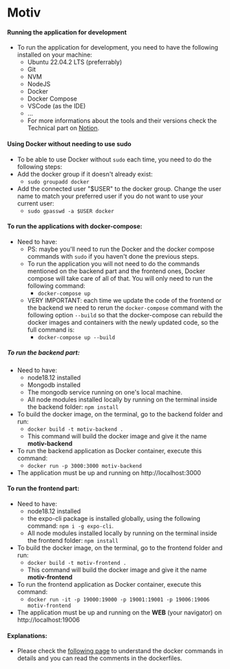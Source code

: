 # Motiv

#### Running the application for development
* To run the application for development, you need to have the following installed on your machine:
    * Ubuntu 22.04.2 LTS (preferrably)
    * Git
    * NVM
    * NodeJS
    * Docker
    * Docker Compose
    * VSCode (as the IDE)
    * ...
    * For more informations about the tools and their versions check the Technical part on [Notion](https://www.notion.so/Technical-b0b079be97bd4ef183235744489eccd1).

#### Using Docker without needing to use sudo
* To be able to use Docker without `sudo` each time, you need to do the following steps:
* Add the docker group if it doesn't already exist:
    * ```sudo groupadd docker```
* Add the connected user "$USER" to the docker group. Change the user name to match your preferred user if you do not want to use your current user:
    * ```sudo gpasswd -a $USER docker```

#### To run the applications with docker-compose:
* Need to have:
    * PS: maybe you'll need to run the Docker and the docker compose commands with `sudo` if you haven't done the previous steps.
    * To run the application you will not need to do the commands mentioned on the backend part and the frontend ones, Docker compose will take care of all of that. You will only need to run the following command:
        * ```docker-compose up```
    * VERY IMPORTANT: each time we update the code of the frontend or the backend we need to rerun the `docker-compose` command with the following option `--build` so that the docker-compose can rebuild the docker images and containers with the newly updated code, so the full command is:
        * ```docker-compose up --build```

##### To run the backend part:
* Need to have:
    * node18.12 installed
    * Mongodb installed
    * The mongodb service running on one's local machine.
    * All node modules installed locally by running on the terminal inside the backend folder: `npm install`
* To build the docker image, on the terminal, go to the backend folder and run:
    * ```docker build -t motiv-backend .```
    * This command will build the docker image and give it the name **motiv-backend**
* To run the backend application as Docker container, execute this command:
    * ```docker run -p 3000:3000 motiv-backend```
* The application must be up and running on http://localhost:3000


#### To run the frontend part:
* Need to have:
    * node18.12 installed
    * the expo-cli package is installed globally, using the following command: `npm i -g expo-cli`.
    * All node modules installed locally by running on the terminal inside the frontend folder: `npm install`
* To build the docker image, on the terminal, go to the frontend folder and run:
    * ```docker build -t motiv-frontend .```
    * This command will build the docker image and give it the name **motiv-frontend**
* To run the frontend application as Docker container, execute this command:
    * ```docker run -it -p 19000:19000 -p 19001:19001 -p 19006:19006 motiv-frontend```
* The application must be up and running on the **WEB** (your navigator) on http://localhost:19006



#### Explanations:
* Please check the [following page](Explanations.md) to understand the docker commands in details and you can read the comments in the dockerfiles.
